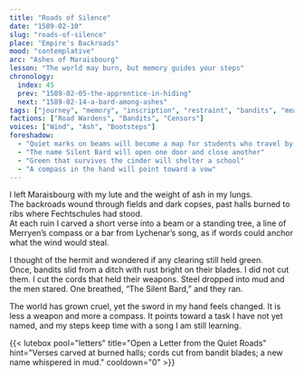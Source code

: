 ```yaml
---
title: "Roads of Silence"
date: "1589-02-10"
slug: "roads-of-silence"
place: "Empire's Backroads"
mood: "contemplative"
arc: "Ashes of Maraisbourg"
lesson: "The world may burn, but memory guides your steps"
chronology:
  index: 45
  prev: "1589-02-05-the-apprentice-in-hiding"
  next: "1589-02-14-a-bard-among-ashes"
tags: ["journey", "memory", "inscription", "restraint", "bandits", "measure"]
factions: ["Road Wardens", "Bandits", "Censors"]
voices: ["Wind", "Ash", "Bootsteps"]
foreshadow:
  - "Quiet marks on beams will become a map for students who travel by night"
  - "The name Silent Bard will open one door and close another"
  - "Green that survives the cinder will shelter a school"
  - "A compass in the hand will point toward a vow"
---
```


I left Maraisbourg with my lute and the weight of ash in my lungs.  
The backroads wound through fields and dark copses, past halls burned to ribs where Fechtschules had stood.  
At each ruin I carved a short verse into a beam or a standing tree, a line of Merryen’s compass or a bar from Lychenar’s song, as if words could anchor what the wind would steal.

I thought of the hermit and wondered if any clearing still held green.  
Once, bandits slid from a ditch with rust bright on their blades. I did not cut them. I cut the cords that held their weapons. Steel dropped into mud and the men stared. One breathed, “The Silent Bard,” and they ran.

The world has grown cruel, yet the sword in my hand feels changed. It is less a weapon and more a compass. It points toward a task I have not yet named, and my steps keep time with a song I am still learning.

{{< lutebox pool="letters" title="Open a Letter from the Quiet Roads" hint="Verses carved at burned halls; cords cut from bandit blades; a new name whispered in mud." cooldown="0" >}}
